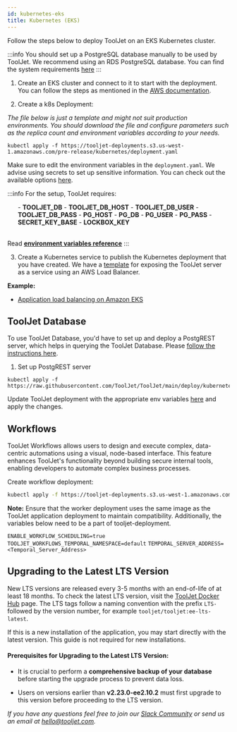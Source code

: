 ```yaml
---
id: kubernetes-eks
title: Kubernetes (EKS)
---
```


Follow the steps below to deploy ToolJet on an EKS Kubernetes cluster.

:::info
You should set up a PostgreSQL database manually to be used by ToolJet. We recommend using an RDS PostgreSQL database. You can find the system requirements [here](/docs/setup/system-requirements#postgresql)
:::

1. Create an EKS cluster and connect to it to start with the deployment. You can follow the steps as mentioned in the [AWS documentation](https://docs.aws.amazon.com/eks/latest/userguide/create-cluster.html).

2. Create a k8s Deployment: 

_The file below is just a template and might not suit production environments. You should download the file and configure parameters such as the replica count and environment variables according to your needs._

```
kubectl apply -f https://tooljet-deployments.s3.us-west-1.amazonaws.com/pre-release/kubernetes/deployment.yaml
```

Make sure to edit the environment variables in the `deployment.yaml`. We advise using secrets to set up sensitive information. You can check out the available options [here](/docs/setup/env-vars).

:::info
        For the setup, ToolJet requires:
        <ul> 
        - **TOOLJET_DB** 
        - **TOOLJET_DB_HOST**
        - **TOOLJET_DB_USER**
        - **TOOLJET_DB_PASS**
        - **PG_HOST**
        - **PG_DB**
        - **PG_USER**
        - **PG_PASS**
        - **SECRET_KEY_BASE** 
        - **LOCKBOX_KEY**
        </ul>
        <br/>
        Read **[environment variables reference](/docs/setup/env-vars)**
:::

3. Create a Kubernetes service to publish the Kubernetes deployment that you have created. We have a [template](https://tooljet-deployments.s3.us-west-1.amazonaws.com/pre-release/kubernetes/service.yaml) for exposing the ToolJet server as a service using an AWS Load Balancer.

**Example:**
- [Application load balancing on Amazon EKS](https://docs.aws.amazon.com/eks/latest/userguide/alb-ingress.html)

## ToolJet Database

To use ToolJet Database, you'd have to set up and deploy a PostgREST server, which helps in querying the ToolJet Database. Please [follow the instructions here](/docs/setup/env-vars#tooljet-database).

1. Set up PostgREST server

 ```
 kubectl apply -f https://raw.githubusercontent.com/ToolJet/ToolJet/main/deploy/kubernetes/postgrest.yaml
```

Update ToolJet deployment with the appropriate env variables [here](https://tooljet-deployments.s3.us-west-1.amazonaws.com/kubernetes/deployment.yaml) and apply the changes.

## Workflows

ToolJet Workflows allows users to design and execute complex, data-centric automations using a visual, node-based interface. This feature enhances ToolJet's functionality beyond building secure internal tools, enabling developers to automate complex business processes.  

Create workflow deployment: 

```bash
kubectl apply -f https://tooljet-deployments.s3.us-west-1.amazonaws.com/pre-release/kubernetes/workflow-deployment.yaml
```
**Note:** Ensure that the worker deployment uses the same image as the ToolJet application deployment to maintain compatibility. Additionally, the variables below need to be a part of tooljet-deployment. 

`ENABLE_WORKFLOW_SCHEDULING=true`
`TOOLJET_WORKFLOWS_TEMPORAL_NAMESPACE=default`
`TEMPORAL_SERVER_ADDRESS=<Temporal_Server_Address>`

## Upgrading to the Latest LTS Version

New LTS versions are released every 3-5 months with an end-of-life of at least 18 months. To check the latest LTS version, visit the [ToolJet Docker Hub](https://hub.docker.com/r/tooljet/tooljet/tags) page. The LTS tags follow a naming convention with the prefix `LTS-` followed by the version number, for example `tooljet/tooljet:ee-lts-latest`.

If this is a new installation of the application, you may start directly with the latest version. This guide is not required for new installations.

#### Prerequisites for Upgrading to the Latest LTS Version:

- It is crucial to perform a **comprehensive backup of your database** before starting the upgrade process to prevent data loss.

- Users on versions earlier than **v2.23.0-ee2.10.2** must first upgrade to this version before proceeding to the LTS version.

*If you have any questions feel free to join our [Slack Community](https://tooljet.com/slack) or send us an email at hello@tooljet.com.*
